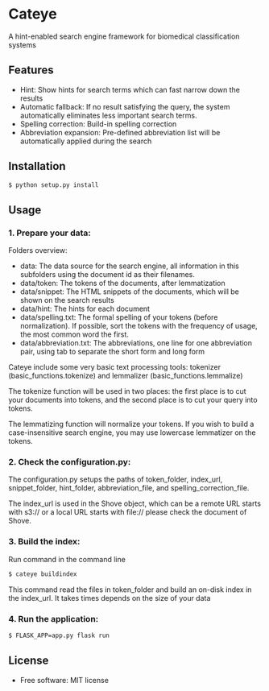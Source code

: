 # Cateye

A hint-enabled search engine framework for biomedical classification systems

## Features
- Hint: Show hints for search terms which can fast narrow down the results
- Automatic fallback: If no result satisfying the query, the system automatically eliminates less important search terms.
- Spelling correction: Build-in spelling correction
- Abbreviation expansion: Pre-defined abbreviation list will be automatically applied during the search

## Installation

```bash
$ python setup.py install
```

## Usage
### 1. Prepare your data:

Folders overview:
  - data: The data source for the search engine, all information in this subfolders using the document id as their filenames.
  - data/token: The tokens of the documents, after lemmatization
  - data/snippet: The HTML snippets of the documents, which will be shown on the search results
  - data/hint: The hints for each document
  - data/spelling.txt: The formal spelling of your tokens (before normalization). If possible, sort the tokens with the frequency of usage, the most common word the first.
  - data/abbreviation.txt: The abbreviations, one line for one abbreviation pair, using tab to separate the short form and long form

Cateye include some very basic text processing tools:
tokenizer (basic_functions.tokenize) and lemmalizer (basic_functions.lemmalize)

The tokenize function will be used in two places: the first place is to cut your documents into tokens, and the second place is to cut your query into tokens.

The lemmatizing function will normalize your tokens. If you wish to build a case-insensitive search engine, you may use lowercase lemmatizer on the tokens.

### 2. Check the configuration.py:
The configuration.py setups the paths of token_folder, index_url, snippet_folder, hint_folder, abbreviation_file, and spelling_correction_file.

The index_url is used in the Shove object, which can be a remote URL starts with s3:// or a local URL starts with file:// please check the document of Shove.

### 3. Build the index:
Run command in the command line
```bash
$ cateye buildindex
```
This command read the files in token_folder and build an on-disk index in the index_url. It takes times depends on the size of your data

### 4. Run the application:
```bash
$ FLASK_APP=app.py flask run
```

## License
* Free software: MIT license
